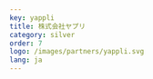 ```yaml
---
key: yappli
title: 株式会社ヤプリ
category: silver
order: 7
logo: /images/partners/yappli.svg
lang: ja
---
```

